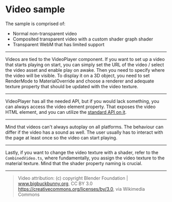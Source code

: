 # Video sample

The sample is comprised of:
- Normal non-transparent video
- Composited transparent video with a custom shader graph shader
- Transparent WebM that has limited support

---

Videos are tied to the VideoPlayer component. If you want to set up a video that starts playing on start, you can simply set the URL of the video / select the video asset and enable play on awake. Then you need to specify where the video will be visible. To display it on a 3D object, you need to set RenderMode to MaterialOverride and choose a renderer and adequate texture property that should be updated with the video texture.

---

VideoPlayer has all the needed API, but if you would lack something, you can always access the video element property. That exposes the video HTML element, and you can utilize the [standard API on it](https://www.w3schools.com/tags/ref_av_dom.asp).

---

Mind that videos can't always autoplay on all platforms. The behaviour can differ if the video has a sound as well. The user usually has to interact with the page at least once so the video can start playing.

---

Lastly, if you want to change the video texture with a shader, refer to the `CombinedVideo.ts`, where fundamentally, you assign the video texture to the material texture. Mind that the shader property naming is crucial. 

---

> Video attribution:
(c) copyright Blender Foundation | www.bigbuckbunny.org, CC BY 3.0 <https://creativecommons.org/licenses/by/3.0>, via Wikimedia Commons